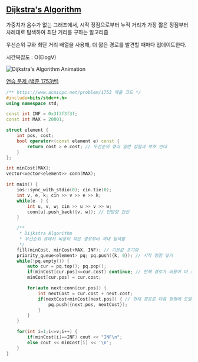 ## [Dijkstra's Algorithm](src/그래프/경로%20탐색/최단%20경로/Dijkstra's%20Algorithm)
가중치가 음수가 없는 그래프에서, 시작 정점으로부터 누적 거리가 가장 짧은 정점부터 차례대로 탐색하여 최단 거리를 구하는 알고리즘

우선순위 큐와 최단 거리 배열을 사용해, 더 짧은 경로를 발견할 때마다 업데이트한다.

시간복잡도 : O(ElogV)

![Dijkstra's Algorithm Animation](https://upload.wikimedia.org/wikipedia/commons/5/57/Dijkstra_Animation.gif)

[연습 문제 (백준 1753번)](https://www.acmicpc.net/problem/1753)

``` c++
/** https://www.acmicpc.net/problem/1753 제출 코드 */
#include<bits/stdc++.h>
using namespace std;

const int INF = 0x3f3f3f3f;
const int MAX = 20001;

struct element {
    int pos, cost;
    bool operator<(const element e) const {
        return cost > e.cost; // 우선순위 큐라 일반 정렬과 부호 반대
    }
};

int minCost[MAX];
vector<vector<element>> conn(MAX);

int main() {
    ios::sync_with_stdio(0); cin.tie(0);
    int v, e, k; cin >> v >> e >> k;
    while(e--) {
        int u, v, w; cin >> u >> v >> w;
        conn[u].push_back({v, w}); // 단방향 간선
    }

    /** 
     * Dijkstra Algorithm
     * 우선순위 큐에서 비용이 작은 경로부터 꺼내 탐색함
     */
    fill(minCost, minCost+MAX, INF); // 기본값 초기화
    priority_queue<element> pq; pq.push({k, 0}); // 시작 정점 넣기
    while(!pq.empty()) {
        auto cur = pq.top(); pq.pop();
        if(minCost[cur.pos]<=cur.cost) continue; // 현재 경로가 비용이 더 크다면 제외
        minCost[cur.pos] = cur.cost;

        for(auto next:conn[cur.pos]) {
            int nextCost = cur.cost + next.cost;
            if(nextCost<minCost[next.pos]) { // 현재 경로로 다음 정점에 도달하는 비용이 더 적다면
                pq.push({next.pos, nextCost});
            }
        }
    }

    for(int i=1;i<=v;i++) {
        if(minCost[i]==INF) cout << "INF\n";
        else cout << minCost[i] << '\n';
    }
}
```
